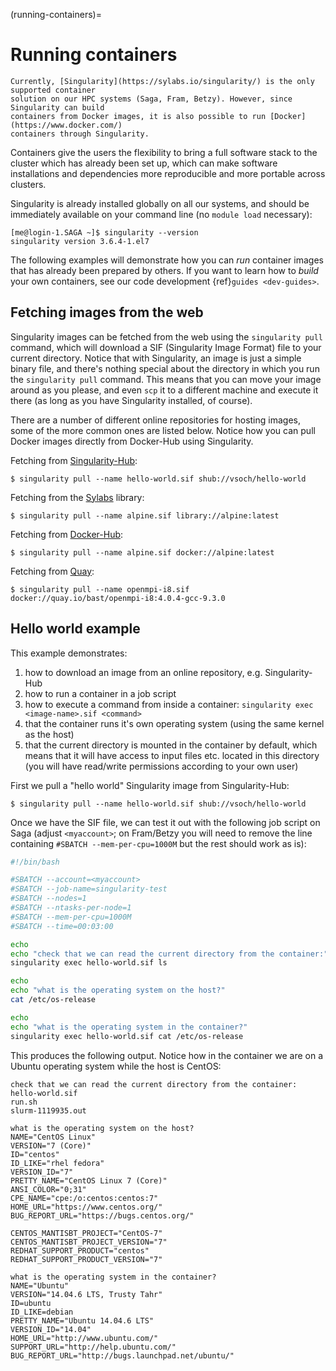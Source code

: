 (running-containers)=
# Running containers

```{note}
Currently, [Singularity](https://sylabs.io/singularity/) is the only supported container
solution on our HPC systems (Saga, Fram, Betzy). However, since Singularity can build
containers from Docker images, it is also possible to run [Docker](https://www.docker.com/)
containers through Singularity.
```

Containers give the users the flexibility to bring a full software stack to the
cluster which has already been set up, which can make software installations and
dependencies more reproducible and more portable across clusters.

Singularity is already installed globally on all our systems, and should be
immediately available on your command line (no `module load` necessary):
```
[me@login-1.SAGA ~]$ singularity --version
singularity version 3.6.4-1.el7
```

The following examples will demonstrate how you can _run_ container images that has
already been prepared by others. If you want to learn how to _build_ your own containers,
see our code development {ref}`guides <dev-guides>`.

## Fetching images from the web

Singularity images can be fetched from the web using the `singularity pull` command,
which will download a SIF (Singularity Image Format) file to your current directory.
Notice that with Singularity, an image is just a simple binary file, and there's nothing
special about the directory in which you run the `singularity pull` command. This means
that you can move your image around as you please, and even `scp` it to a different
machine and execute it there (as long as you have Singularity installed, of course).

There are a number of different online repositories for hosting images, some of the
more common ones are listed below. Notice how you can pull Docker images
directly from Docker-Hub using Singularity.

Fetching from [Singularity-Hub](https://singularity-hub.org/):
```
$ singularity pull --name hello-world.sif shub://vsoch/hello-world
```
Fetching from the [Sylabs](https://cloud.sylabs.io/library) library:
```
$ singularity pull --name alpine.sif library://alpine:latest
```
Fetching from [Docker-Hub](https://hub.docker.com/):
```
$ singularity pull --name alpine.sif docker://alpine:latest
```
Fetching from [Quay](https://quay.io/):
```
$ singularity pull --name openmpi-i8.sif docker://quay.io/bast/openmpi-i8:4.0.4-gcc-9.3.0
```

## Hello world example

This example demonstrates:
1. how to download an image from an online repository, e.g. Singularity-Hub
2. how to run a container in a job script
3. how to execute a command from inside a container: `singularity exec <image-name>.sif <command>`
4. that the container runs it's own operating system (using the same kernel as the host)
5. that the current directory is mounted in the container by default, which means that it
will have access to input files etc. located in this directory (you will have read/write
permissions according to your own user)

First we pull a "hello world" Singularity image from Singularity-Hub:
```
$ singularity pull --name hello-world.sif shub://vsoch/hello-world
```

Once we have the SIF file, we can test it out with the following
job script on Saga (adjust `<myaccount>`; on Fram/Betzy you will need to remove
the line containing `#SBATCH --mem-per-cpu=1000M` but the rest should work as
is):

```bash
#!/bin/bash

#SBATCH --account=<myaccount>
#SBATCH --job-name=singularity-test
#SBATCH --nodes=1
#SBATCH --ntasks-per-node=1
#SBATCH --mem-per-cpu=1000M
#SBATCH --time=00:03:00

echo
echo "check that we can read the current directory from the container:"
singularity exec hello-world.sif ls

echo
echo "what is the operating system on the host?"
cat /etc/os-release

echo
echo "what is the operating system in the container?"
singularity exec hello-world.sif cat /etc/os-release
```

This produces the following output. Notice how in the container we are on a
Ubuntu operating system while the host is CentOS:
```
check that we can read the current directory from the container:
hello-world.sif
run.sh
slurm-1119935.out

what is the operating system on the host?
NAME="CentOS Linux"
VERSION="7 (Core)"
ID="centos"
ID_LIKE="rhel fedora"
VERSION_ID="7"
PRETTY_NAME="CentOS Linux 7 (Core)"
ANSI_COLOR="0;31"
CPE_NAME="cpe:/o:centos:centos:7"
HOME_URL="https://www.centos.org/"
BUG_REPORT_URL="https://bugs.centos.org/"

CENTOS_MANTISBT_PROJECT="CentOS-7"
CENTOS_MANTISBT_PROJECT_VERSION="7"
REDHAT_SUPPORT_PRODUCT="centos"
REDHAT_SUPPORT_PRODUCT_VERSION="7"

what is the operating system in the container?
NAME="Ubuntu"
VERSION="14.04.6 LTS, Trusty Tahr"
ID=ubuntu
ID_LIKE=debian
PRETTY_NAME="Ubuntu 14.04.6 LTS"
VERSION_ID="14.04"
HOME_URL="http://www.ubuntu.com/"
SUPPORT_URL="http://help.ubuntu.com/"
BUG_REPORT_URL="http://bugs.launchpad.net/ubuntu/"
```

